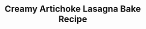 ---
title: Creamy Artichoke Lasagna Bake Recipe 
source: Food Republic
source_url: http://www.foodrepublic.com/2011/12/06/creamy-artichoke-lasagna-bake-recipe
yield: 12
active_time: 50 minutes
total_time: 
tags: 
  - italian
image: /uploads/ArtichokeLasagna.jpg
ingredients: |-
  * 9 sheets lasagna noodles, dry 
  * 3 tablespoons olive oil 
  * 2 9-ounce packages frozen artichoke hearts, thawed and halved lengthwise 
  * 1/2 cup pine nuts 
  * 4 cloves garlic, minced 
  * 1 15-ounce carton ricotta cheese 
  * 1 cup Parmesan cheese, finely shredded 
  * 1 cup snipped fresh basil 
  * 1 egg 
  * 3/4 teaspoon salt 
  * 1 cup chicken or vegetable broth 
  * 1/4 cup all-purpose flour 
  * 2 cups half-and-half or light cream 
instructions: |-
  * Preheat oven to 350°F. Cook lasagna noodles according to package directions; drain. Rinse with cold water; drain again. Place lasagna noodles in a single layer on a sheet of foil; set aside. 
  * In a large saucepan heat 2 tablespoons of the oil over medium heat. Add artichokes, pine nuts and half of the garlic. Cook for 2 to 3 minutes or until artichokes are tender, stirring frequently. Transfer to a large bowl. 
  * Stir in ricotta cheese, 1/2 cup of the Parmesan cheese, 1/2 cup of the basil, the egg and the salt. 
  * For sauce, in a small bowl combine broth and flour. In the same saucepan heat the remaining 1 tablespoon oil over medium heat. 
  * Add the remaining garlic; cook and stir until garlic is tender. 
  * Stir in flour mixture and half-and-half. Cook and stir until mixture is thickened and bubbly. 
  * Remove from heat. Stir in the remaining 1/2 cup basil. 
  * In a small bowl combine the mozzarella cheese and the remaining 1/2 cup Parmesan cheese. 
  * Spread about 1 cup of sauce evenly in an un greased 3-quart rectangular baking dish. 
  * Arrange three of the cooked lasagna noodles over the sauce in dish. Spread with one-third of the artichoke mixture and one-third of the remaining sauce. Sprinkle with 1/2 cup of the mozzarella mixture. 
  * Repeat layers two more times, starting with the noodles and ending with mozzarella mixture. 
  * Bake, uncovered, for 35 to 40 minutes or until edges are bubbly and top is lightly browned. Let stand for 15 minutes before serving. 
---